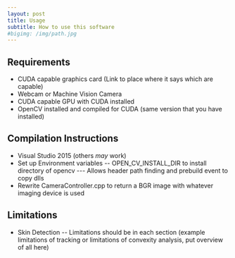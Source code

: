 ```yaml
---
layout: post
title: Usage
subtitle: How to use this software
#bigimg: /img/path.jpg
---
```


## Requirements
- CUDA capable graphics card (Link to place where it says which are capable)
- Webcam or Machine Vision Camera
- CUDA capable GPU with CUDA installed
- OpenCV installed and compiled for CUDA (same version that you have installed)

## Compilation Instructions
- Visual Studio 2015 (others *may* work)
- Set up Environment variables 
-- OPEN_CV_INSTALL_DIR to install directory of opencv
--- Allows header path finding and prebuild event to copy dlls
- Rewrite CameraController.cpp to return a BGR image with whatever imaging device is used

## Limitations
- Skin Detection
-- Limitations should be in each section (example limitations of tracking or limitations of convexity analysis, put overview of all here)


